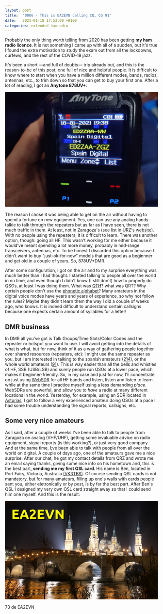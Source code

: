 ```yaml
---
layout: post
title:  "0006 - This is EA2EVN calling CQ, CQ 91"
date:   2021-01-18 17:53:00 +0100
categories: extended hamradio 
---
```


Probably the only thing worth telling from 2020 has been getting <span class="bw">**my ham radio licence**</span>. It is not something I came up with all of a sudden, but it's true I found the extra motivation to study the exam out from all the lockdowns, curfews, and the rest of the COVID-19 jazz.

It's been a short —and full of doubts— trip already but, and this is the reason-to-be of this post, one full of nice and helpful people. It is difficult to know where to start when you have a million different modes, bands, radios, antennas, etc., to trim down so that you can get to buy your first one. After a lot of reading, I got an <span class="bw">**Anytone 878UV+**</span>: 

<img src="/images/anytone.jpg" alt="anytone" class="post-image"/>

The reason I chose it was being able to get on the air without having to spend a fortune on new equipment. Yes, one can use any analog handy talkie to talk through the repeaters but as far as I have seen, there is not much traffic in them. At least, not in Zaragoza's (see list [in URZ's website](http://urez.org/repetidores/)). With no people using the repeaters, it is difficult to learn. There was another option, though: going all HF. This wasn't working for me either because it would've meant spending a lot more money, probably in mid-range transceivers, antennas, etc. To be honest I discarded this option because I didn't want to buy "just-ok-for-now" models that are good as a beginnner and get old in a couple of years. So, 878UV+DMR. 

After some configuration, I got on the air and to my surprise everything was much better than I had thought. I started talking to people all over the world in no time, and even though I didn't know (I still don't) how to properly do QSOs, at least I was doing them. What was [QTH](https://en.wikipedia.org/wiki/Q_code)? what was QRT? Why certain people don't use the [phonetic alphabet](https://en.wikipedia.org/wiki/NATO_phonetic_alphabet)? Many amateurs in the digital voice modes have years and years of experience, so why not follow the rules? Maybe they didn't learn them the way I did a couple of weeks ago, who knows. It is indeed difficult to understand certain callsigns because one expects certain amount of syllables for a letter!

## DMR business
In DMR all you've got is Talk Groups/Time Slots/Color Codes and the repeater or hotspot you want to use. I will avoid getting into the details of what is what, but for now, think of it as a way of gathering people together over shared resources (repeaters, etc): I might use the same repeater as you, but I am interested in talking to the spanish amateurs ([214](https://brandmeister.network/?page=lh&DestinationID=214)), or the whole world amateurs ([91](https://brandmeister.network/?page=lh&DestinationID=91)). This is way easier than all the bells and whistles of HF, SSB (USB/LSB) and surely people run QSOs at a lower pace, which makes it beginner-friendly. So, in my case and just for now, I'll concentrate on just using [WebSDR](http://websdr.org/) for all HF bands and listen, listen and listen to learn while at the same time I practice myself using a less demanding _place_. WebSDRs are powerful, and allow you to _have_ a radio at many different locations in the world. Yesterday, for example, using an SDR located in [Asturias](http://websdr.ea1ura.com/), I got to follow a very experienced amateur doing QSOs at a pace I had some trouble understanding the signal reports, callsigns, etc.

## Some very nice amateurs
As I said, after a couple of weeks I've been able to talk to people from Zaragoza on analog (VHF/UHF), getting some invaluable advice on radio equipment, signal reports (is this working?), or just very good company. And at the same time, I;ve been able to talk with people from all over the world on digital. A couple of days ago, one of the amateurs gave me a nice surprise. After our chat, he got my contact details from QRZ and wrote me an email saying thanks, giving some nice info on his hometown and, this is the best part, <span class="bw">**sending me my first QSL card**</span>. His name is Ben, located in Port Fairy, Victoria, Australia [(VK3TBS)](https://www.qrz.com/db/VK3TBS). Of course sending QSL cards is not mandatory, but for many amateurs, filling up one's walls with cards people sent you, either eletronically or by post, is by far the best part. After Ben's QSL I designed my very own QSL card straight away so that I could send him one myself. And this is the result:

<img src="/images/ea2evn.jpg" alt="EA2EVN" class="post-image"/>

73 de EA2EVN
